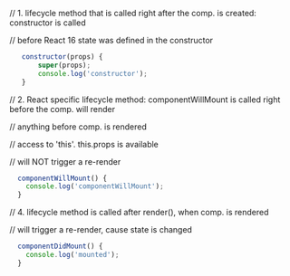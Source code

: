 // 1. lifecycle method that is called right after the comp. is created: constructor is called

// before React 16 state was defined in the constructor
 ```javascript
    constructor(props) {
        super(props);
        console.log('constructor');
    }
```

  // 2. React specific lifecycle method: componentWillMount is called right before the comp. will render
  
  // anything before comp. is rendered
  
  // access to 'this'. this.props is available
  
  // will NOT trigger a re-render
  
  ```javascript
    componentWillMount() {
      console.log('componentWillMount');
    }
  ```

  // 4. lifecycle method is called after render(), when comp. is rendered
  
  // will trigger a re-render, cause state is changed
 
  ```javascript
    componentDidMount() {
      console.log('mounted');
    }
  ```